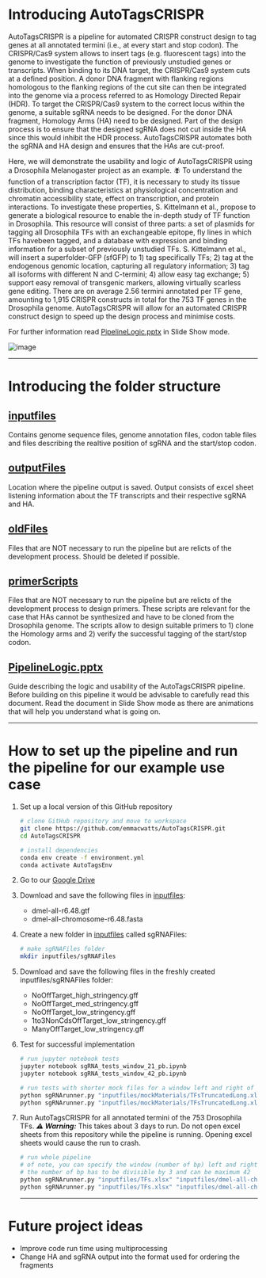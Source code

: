 # Introducing AutoTagsCRISPR

AutoTagsCRISPR is a pipeline for automated CRISPR construct design to tag genes at all annotated termini (i.e., at every start and stop codon). The CRISPR/Cas9 system allows to insert tags (e.g. fluorescent tags) into the genome to investigate the function of previously unstudied genes or transcripts. When binding to its DNA target, the CRISPR/Cas9 system cuts at a defined position. A donor DNA fragment with flanking regions homologous to the flanking regions of the cut site can then be integrated into the genome via a process referred to as Homology Directed Repair (HDR). To target the CRISPR/Cas9 system to the correct locus within the genome, a suitable sgRNA needs to be designed. For the donor DNA fragment, Homology Arms (HA) need to be designed. Part of the design process is to ensure that the designed sgRNA does not cut inside the HA since this would inhibit the HDR process. AutoTagsCRISPR automates both the sgRNA and HA design and ensures that the HAs are cut-proof.

Here, we will demonstrate the usability and logic of AutoTagsCRISPR using a Drosophila Melanogaster project as an example. :fly:
To understand the function of a transcription factor (TF), it is necessary to study its tissue distribution, binding characteristics at physiological concentration and chromatin accessibility state, effect on transcription, and protein interactions. To investigate these properties, S. Kittelmann et al.,  propose to generate a biological resource to enable the in-depth study of TF function in Drosophila. This resource will consist of three parts: a set of plasmids for tagging all Drosophila TFs with an exchangeable epitope, fly lines in which TFs havebeen tagged, and a database with expression and binding information for a subset of previously unstudied TFs. S. Kittelmann et al., will insert a superfolder-GFP (sfGFP) to 1) tag specifically TFs; 2) tag at the endogenous genomic location, capturing all regulatory information; 3) tag all isoforms with different N and C-termini; 4) allow easy tag exchange; 5) support easy removal of transgenic markers, allowing virtually scarless gene editing. There are on average 2.56 termini annotated per TF gene, amounting to 1,915 CRISPR constructs in total for the 753 TF genes in the Drosophila genome. AutoTagsCRISPR will allow for an automated CRISPR construct design to speed up the design process and minimise costs.

For further information read [PipelineLogic.pptx](./PipelineLogic.pptx) in Slide Show mode.

![image](https://user-images.githubusercontent.com/120821707/210607784-b8ccab0c-a99f-46fc-afdc-5f6f702fe3a1.png)

---
# Introducing the folder structure
## [inputfiles](./inputfiles)
Contains genome sequence files, genome annotation files, codon table files and files describing the realtive position of sgRNA and the start/stop codon.

## [outputFiles](./outputFiles)
Location where the pipeline output is saved. Output consists of excel sheet listening information about the TF transcripts and their respective sgRNA and HA.

## [oldFiles](./oldFiles)
Files that are NOT necessary to run the pipeline but are relicts of the development process. Should be deleted if possible.

## [primerScripts](./primerScripts)
Files that are NOT necessary to run the pipeline but are relicts of the development process to design primers. These scripts are relevant for the case that HAs cannot be synthesized and have to be cloned from the Drosophila genome. The scripts allow to design suitable primers to 1) clone the Homology arms and 2) verify the successful tagging of the start/stop codon.

## [PipelineLogic.pptx](./PipelineLogic.pptx)
Guide describing the logic and usability of the AutoTagsCRISPR pipeline. Before building on this pipeline it would be advisable to carefully read this document. Read the document in Slide Show mode as there are animations that will help you understand what is going on.

---
# How to set up the pipeline and run the pipeline for our example use case

1. Set up a local version of this GitHub repository

   ```bash
   # clone GitHub repository and move to workspace
   git clone https://github.com/emmacwatts/AutoTagsCRISPR.git
   cd AutoTagsCRISPR

   # install dependencies
   conda env create -f environment.yml
   conda activate AutoTagsEnv
   ```

2. Go to our [Google Drive](https://drive.google.com/drive/u/2/folders/162uoqatwaCwedfsUMTlAHNHkJTP7n6ki)
   
3. Download and save the following files in [inputfiles](inputfiles):
   - dmel-all-r6.48.gtf
   - dmel-all-chromosome-r6.48.fasta

4. Create a new folder in [inputfiles](inputfiles) called sgRNAFiles:

   ```bash
   # make sgRNAFiles folder
   mkdir inputfiles/sgRNAFiles
   ```
    
5. Download and save the following files in the freshly created inputfiles/sgRNAFiles folder:
   - NoOffTarget_high_stringency.gff
   - NoOffTarget_med_stringency.gff
   - NoOffTarget_low_stringency.gff
   - 1to3NonCdsOffTarget_low_stringency.gff
   - ManyOffTarget_low_stringency.gff

6. Test for successful implementation
   
   ```bash
   # run jupyter notebook tests
   jupyter notebook sgRNA_tests_window_21_pb.ipynb
   jupyter notebook sgRNA_tests_window_42_pb.ipynb
   
   # run tests with shorter mock files for a window left and right of the annotated termini of 21 bp and 42 bp
   python sgRNArunner.py "inputfiles/mockMaterials/TFsTruncatedLong.xlsx" "inputfiles/dmel-all-chromosome-r6.48.fasta" "inputfiles/dmel-all-r6.48.gtf" "inputfiles/sgRNAFiles" 21
   python sgRNArunner.py "inputfiles/mockMaterials/TFsTruncatedLong.xlsx" "inputfiles/dmel-all-chromosome-r6.48.fasta" "inputfiles/dmel-all-r6.48.gtf" "inputfiles/sgRNAFiles" 42
   ```

7. Run AutoTagsCRISPR for all annotated termini of the 753 Drosophila TFs.
   **_⚠️ Warning:_** This takes about 3 days to run. Do not open excel sheets from this repository while the pipeline is running. Opening excel sheets would cause the run to crash.
     
   ```bash
   # run whole pipeline
   # of note, you can specify the window (number of bp) left and right of the annotated termini in which you would like to design the sgRNA
   # the number of bp has to be divisible by 3 and can be maximum 42
   python sgRNArunner.py "inputfiles/TFs.xlsx" "inputfiles/dmel-all-chromosome-r6.48.fasta" "inputfiles/dmel-all-r6.48.gtf" "inputfiles/sgRNAFiles" 21
   python sgRNArunner.py "inputfiles/TFs.xlsx" "inputfiles/dmel-all-chromosome-r6.48.fasta" "inputfiles/dmel-all-r6.48.gtf" "inputfiles/sgRNAFiles" 42
   ```

   ---
# Future project ideas
- Improve code run time using multiprocessing
- Change HA and sgRNA output into the format used for ordering the fragments
